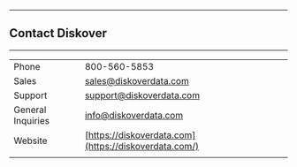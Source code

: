 ___
## Contact Diskover
___
|||
|--|--|
|Phone|800-560-5853 |
|Sales  |[sales@diskoverdata.com](mailto:sales@diskoverdata.com)  |
|Support  |[support@diskoverdata.com](mailto:support@diskoverdata.com)  |
|General Inquiries|[info@diskoverdata.com](mailto:info@diskoverdata.com)  |
|Website  |[https://diskoverdata.com](https://diskoverdata.com/)  |
|||
